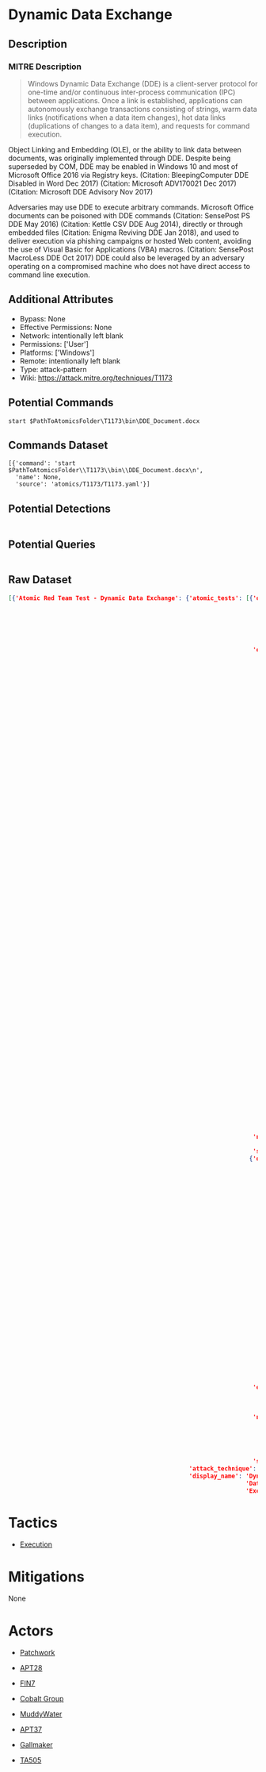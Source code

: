 
# Dynamic Data Exchange

## Description

### MITRE Description

> Windows Dynamic Data Exchange (DDE) is a client-server protocol for one-time and/or continuous inter-process communication (IPC) between applications. Once a link is established, applications can autonomously exchange transactions consisting of strings, warm data links (notifications when a data item changes), hot data links (duplications of changes to a data item), and requests for command execution.

Object Linking and Embedding (OLE), or the ability to link data between documents, was originally implemented through DDE. Despite being superseded by COM, DDE may be enabled in Windows 10 and most of Microsoft Office 2016 via Registry keys. (Citation: BleepingComputer DDE Disabled in Word Dec 2017) (Citation: Microsoft ADV170021 Dec 2017) (Citation: Microsoft DDE Advisory Nov 2017)

Adversaries may use DDE to execute arbitrary commands. Microsoft Office documents can be poisoned with DDE commands (Citation: SensePost PS DDE May 2016) (Citation: Kettle CSV DDE Aug 2014), directly or through embedded files (Citation: Enigma Reviving DDE Jan 2018), and used to deliver execution via phishing campaigns or hosted Web content, avoiding the use of Visual Basic for Applications (VBA) macros. (Citation: SensePost MacroLess DDE Oct 2017) DDE could also be leveraged by an adversary operating on a compromised machine who does not have direct access to command line execution.

## Additional Attributes

* Bypass: None
* Effective Permissions: None
* Network: intentionally left blank
* Permissions: ['User']
* Platforms: ['Windows']
* Remote: intentionally left blank
* Type: attack-pattern
* Wiki: https://attack.mitre.org/techniques/T1173

## Potential Commands

```
start $PathToAtomicsFolder\T1173\bin\DDE_Document.docx

```

## Commands Dataset

```
[{'command': 'start $PathToAtomicsFolder\\T1173\\bin\\DDE_Document.docx\n',
  'name': None,
  'source': 'atomics/T1173/T1173.yaml'}]
```

## Potential Detections

```json

```

## Potential Queries

```json

```

## Raw Dataset

```json
[{'Atomic Red Team Test - Dynamic Data Exchange': {'atomic_tests': [{'description': 'Executes '
                                                                                    'commands '
                                                                                    'via '
                                                                                    'DDE '
                                                                                    'using '
                                                                                    'Microsfot '
                                                                                    'Word\n',
                                                                     'executor': {'name': 'manual',
                                                                                  'steps': 'Open '
                                                                                           'Microsoft '
                                                                                           'Word\n'
                                                                                           '\n'
                                                                                           'Insert '
                                                                                           'tab '
                                                                                           '-> '
                                                                                           'Quick '
                                                                                           'Parts '
                                                                                           '-> '
                                                                                           'Field\n'
                                                                                           '\n'
                                                                                           'Choose '
                                                                                           '= '
                                                                                           '(Formula) '
                                                                                           'and '
                                                                                           'click '
                                                                                           'ok.\n'
                                                                                           '\n'
                                                                                           'After '
                                                                                           'that, '
                                                                                           'you '
                                                                                           'should '
                                                                                           'see '
                                                                                           'a '
                                                                                           'Field '
                                                                                           'inserted '
                                                                                           'in '
                                                                                           'the '
                                                                                           'document '
                                                                                           'with '
                                                                                           'an '
                                                                                           'error '
                                                                                           '"!Unexpected '
                                                                                           'End '
                                                                                           'of '
                                                                                           'Formula", '
                                                                                           'right-click '
                                                                                           'the '
                                                                                           'Field, '
                                                                                           'and '
                                                                                           'choose '
                                                                                           'Toggle '
                                                                                           'Field '
                                                                                           'Codes.\n'
                                                                                           '\n'
                                                                                           'The '
                                                                                           'Field '
                                                                                           'Code '
                                                                                           'should '
                                                                                           'now '
                                                                                           'be '
                                                                                           'displayed, '
                                                                                           'change '
                                                                                           'it '
                                                                                           'to '
                                                                                           'Contain '
                                                                                           'the '
                                                                                           'following:\n'
                                                                                           '\n'
                                                                                           '{DDEAUTO '
                                                                                           'c:\\\\windows\\\\system32\\\\cmd.exe '
                                                                                           '"/k '
                                                                                           'calc.exe"  '
                                                                                           '}\n'},
                                                                     'name': 'Execute '
                                                                             'Commands',
                                                                     'supported_platforms': ['windows']},
                                                                    {'description': 'When '
                                                                                    'the '
                                                                                    'word '
                                                                                    'document '
                                                                                    'opens '
                                                                                    'it '
                                                                                    'will '
                                                                                    'prompt '
                                                                                    'the '
                                                                                    'user '
                                                                                    'to '
                                                                                    'click '
                                                                                    'ok '
                                                                                    'on '
                                                                                    'a '
                                                                                    'dialogue '
                                                                                    'box, '
                                                                                    'then '
                                                                                    'attempt '
                                                                                    'to '
                                                                                    'run '
                                                                                    'PowerShell '
                                                                                    'with '
                                                                                    'DDEAUTO '
                                                                                    'to '
                                                                                    'download '
                                                                                    'and '
                                                                                    'execute '
                                                                                    'a '
                                                                                    'powershell '
                                                                                    'script\n',
                                                                     'executor': {'command': 'start '
                                                                                             '$PathToAtomicsFolder\\T1173\\bin\\DDE_Document.docx\n',
                                                                                  'elevation_required': False,
                                                                                  'name': 'command_prompt'},
                                                                     'name': 'Execute '
                                                                             'PowerShell '
                                                                             'script '
                                                                             'via '
                                                                             'Word '
                                                                             'DDE',
                                                                     'supported_platforms': ['windows']}],
                                                   'attack_technique': 'T1173',
                                                   'display_name': 'Dynamic '
                                                                   'Data '
                                                                   'Exchange'}}]
```

# Tactics


* [Execution](../tactics/Execution.md)


# Mitigations

None

# Actors


* [Patchwork](../actors/Patchwork.md)

* [APT28](../actors/APT28.md)
    
* [FIN7](../actors/FIN7.md)
    
* [Cobalt Group](../actors/Cobalt-Group.md)
    
* [MuddyWater](../actors/MuddyWater.md)
    
* [APT37](../actors/APT37.md)
    
* [Gallmaker](../actors/Gallmaker.md)
    
* [TA505](../actors/TA505.md)
    
